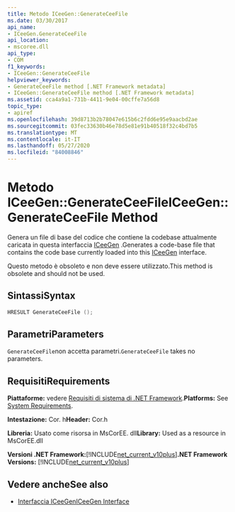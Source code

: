 ```yaml
---
title: Metodo ICeeGen::GenerateCeeFile
ms.date: 03/30/2017
api_name:
- ICeeGen.GenerateCeeFile
api_location:
- mscoree.dll
api_type:
- COM
f1_keywords:
- ICeeGen::GenerateCeeFile
helpviewer_keywords:
- GenerateCeeFile method [.NET Framework metadata]
- ICeeGen::GenerateCeeFile method [.NET Framework metadata]
ms.assetid: cca4a9a1-731b-4411-9e04-00cffe7a56d8
topic_type:
- apiref
ms.openlocfilehash: 39d8713b2b78047e615b6c2fdd6e95e9aacbd2ae
ms.sourcegitcommit: 03fec33630b46e78d5e81e91b40518f32c4bd7b5
ms.translationtype: MT
ms.contentlocale: it-IT
ms.lasthandoff: 05/27/2020
ms.locfileid: "84008846"
---
```

# <a name="iceegengenerateceefile-method"></a><span data-ttu-id="c78e6-102">Metodo ICeeGen::GenerateCeeFile</span><span class="sxs-lookup"><span data-stu-id="c78e6-102">ICeeGen::GenerateCeeFile Method</span></span>
<span data-ttu-id="c78e6-103">Genera un file di base del codice che contiene la codebase attualmente caricata in questa interfaccia [ICeeGen](iceegen-interface.md) .</span><span class="sxs-lookup"><span data-stu-id="c78e6-103">Generates a code-base file that contains the code base currently loaded into this [ICeeGen](iceegen-interface.md) interface.</span></span>  
  
 <span data-ttu-id="c78e6-104">Questo metodo è obsoleto e non deve essere utilizzato.</span><span class="sxs-lookup"><span data-stu-id="c78e6-104">This method is obsolete and should not be used.</span></span>  
  
## <a name="syntax"></a><span data-ttu-id="c78e6-105">Sintassi</span><span class="sxs-lookup"><span data-stu-id="c78e6-105">Syntax</span></span>  
  
```cpp  
HRESULT GenerateCeeFile ();  
```  
  
## <a name="parameters"></a><span data-ttu-id="c78e6-106">Parametri</span><span class="sxs-lookup"><span data-stu-id="c78e6-106">Parameters</span></span>  
 <span data-ttu-id="c78e6-107">`GenerateCeeFile`non accetta parametri.</span><span class="sxs-lookup"><span data-stu-id="c78e6-107">`GenerateCeeFile` takes no parameters.</span></span>  
  
## <a name="requirements"></a><span data-ttu-id="c78e6-108">Requisiti</span><span class="sxs-lookup"><span data-stu-id="c78e6-108">Requirements</span></span>  
 <span data-ttu-id="c78e6-109">**Piattaforme:** vedere [Requisiti di sistema di .NET Framework](../../get-started/system-requirements.md).</span><span class="sxs-lookup"><span data-stu-id="c78e6-109">**Platforms:** See [System Requirements](../../get-started/system-requirements.md).</span></span>  
  
 <span data-ttu-id="c78e6-110">**Intestazione:** Cor. h</span><span class="sxs-lookup"><span data-stu-id="c78e6-110">**Header:** Cor.h</span></span>  
  
 <span data-ttu-id="c78e6-111">**Libreria:** Usato come risorsa in MsCorEE. dll</span><span class="sxs-lookup"><span data-stu-id="c78e6-111">**Library:** Used as a resource in MsCorEE.dll</span></span>  
  
 <span data-ttu-id="c78e6-112">**Versioni .NET Framework:**[!INCLUDE[net_current_v10plus](../../../../includes/net-current-v10plus-md.md)]</span><span class="sxs-lookup"><span data-stu-id="c78e6-112">**.NET Framework Versions:** [!INCLUDE[net_current_v10plus](../../../../includes/net-current-v10plus-md.md)]</span></span>  
  
## <a name="see-also"></a><span data-ttu-id="c78e6-113">Vedere anche</span><span class="sxs-lookup"><span data-stu-id="c78e6-113">See also</span></span>

- [<span data-ttu-id="c78e6-114">Interfaccia ICeeGen</span><span class="sxs-lookup"><span data-stu-id="c78e6-114">ICeeGen Interface</span></span>](iceegen-interface.md)
